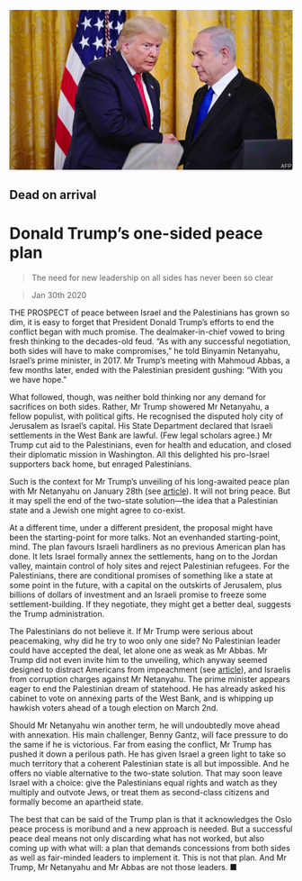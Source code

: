 ![](./images/20200201_LDP001_0.jpg)

## Dead on arrival

# Donald Trump’s one-sided peace plan

> The need for new leadership on all sides has never been so clear

> Jan 30th 2020

THE PROSPECT of peace between Israel and the Palestinians has grown so dim, it is easy to forget that President Donald Trump’s efforts to end the conflict began with much promise. The dealmaker-in-chief vowed to bring fresh thinking to the decades-old feud. “As with any successful negotiation, both sides will have to make compromises,” he told Binyamin Netanyahu, Israel’s prime minister, in 2017. Mr Trump’s meeting with Mahmoud Abbas, a few months later, ended with the Palestinian president gushing: “With you we have hope.”

What followed, though, was neither bold thinking nor any demand for sacrifices on both sides. Rather, Mr Trump showered Mr Netanyahu, a fellow populist, with political gifts. He recognised the disputed holy city of Jerusalem as Israel’s capital. His State Department declared that Israeli settlements in the West Bank are lawful. (Few legal scholars agree.) Mr Trump cut aid to the Palestinians, even for health and education, and closed their diplomatic mission in Washington. All this delighted his pro-Israel supporters back home, but enraged Palestinians.

Such is the context for Mr Trump’s unveiling of his long-awaited peace plan with Mr Netanyahu on January 28th (see [article](https://www.economist.com//middle-east-and-africa/2020/01/30/donald-trump-gives-israel-the-green-light-to-annex-occupied-lands)). It will not bring peace. But it may spell the end of the two-state solution—the idea that a Palestinian state and a Jewish one might agree to co-exist.

At a different time, under a different president, the proposal might have been the starting-point for more talks. Not an evenhanded starting-point, mind. The plan favours Israeli hardliners as no previous American plan has done. It lets Israel formally annex the settlements, hang on to the Jordan valley, maintain control of holy sites and reject Palestinian refugees. For the Palestinians, there are conditional promises of something like a state at some point in the future, with a capital on the outskirts of Jerusalem, plus billions of dollars of investment and an Israeli promise to freeze some settlement-building. If they negotiate, they might get a better deal, suggests the Trump administration.

The Palestinians do not believe it. If Mr Trump were serious about peacemaking, why did he try to woo only one side? No Palestinian leader could have accepted the deal, let alone one as weak as Mr Abbas. Mr Trump did not even invite him to the unveiling, which anyway seemed designed to distract Americans from impeachment (see [article](https://www.economist.com//united-states/2020/01/30/voting-with-their-eyeballs)), and Israelis from corruption charges against Mr Netanyahu. The prime minister appears eager to end the Palestinian dream of statehood. He has already asked his cabinet to vote on annexing parts of the West Bank, and is whipping up hawkish voters ahead of a tough election on March 2nd.

Should Mr Netanyahu win another term, he will undoubtedly move ahead with annexation. His main challenger, Benny Gantz, will face pressure to do the same if he is victorious. Far from easing the conflict, Mr Trump has pushed it down a perilous path. He has given Israel a green light to take so much territory that a coherent Palestinian state is all but impossible. And he offers no viable alternative to the two-state solution. That may soon leave Israel with a choice: give the Palestinians equal rights and watch as they multiply and outvote Jews, or treat them as second-class citizens and formally become an apartheid state.

The best that can be said of the Trump plan is that it acknowledges the Oslo peace process is moribund and a new approach is needed. But a successful peace deal means not only discarding what has not worked, but also coming up with what will: a plan that demands concessions from both sides as well as fair-minded leaders to implement it. This is not that plan. And Mr Trump, Mr Netanyahu and Mr Abbas are not those leaders. ■